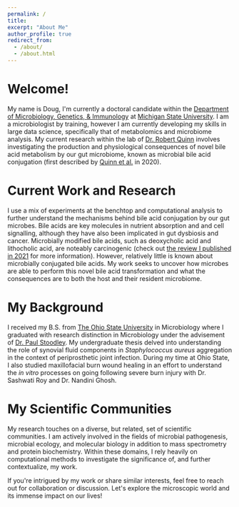 ```yaml
---
permalink: /
title: 
excerpt: "About Me"
author_profile: true
redirect_from: 
  - /about/
  - /about.html
---
```


# Welcome!

My name is Doug, I'm currently a doctoral candidate within the [Department of Microbiology, Genetics, & Immunology](https://mgi.natsci.msu.edu/) at [Michigan State University](https://www.msu.edu/). I am a microbiologist by training, however I am currently developing my skills in large data science, specifically that of metabolomics and microbiome analysis. My current research within the lab of [Dr. Robert Quinn](https://www.robertquinnlab.com/) involves investigating the production and physiological consequences of novel bile acid metabolism by our gut microbiome, known as microbial bile acid conjugation (first described by [Quinn et al.](https://www.nature.com/articles/s41586-020-2047-9) in 2020). 

# Current Work and Research

I use a mix of experiments at the benchtop and computational analysis to further understand the mechanisms behind bile acid conjugation by our gut microbes. Bile acids are key molecules in nutrient absorption and and cell signalling, although they have also been implicated in gut dysbiosis and cancer. Microbially modified bile acids, such as deoxycholic acid and lithocholic acid, are noteably carcinogenic (check out [the review I published in 2021](guziordo.github.io/publication/2021-06-14-Guzior-and-Quinn) for more information). However, relatively little is known about microbially conjugated bile acids. My work seeks to uncover how microbes are able to perform this novel bile acid transformation and what the consequences are to both the host and their resident microbiome.

# My Background

I received my B.S. from [The Ohio State University](https://www.osu.edu/) in Microbiology where I graduated with research distinction in Microbiology under the advisement of [Dr. Paul Stoodley](https://medicine.osu.edu/find-faculty/non-clinical/microbial-infection-and-immunity/paul-stoodley). My undergraduate thesis delved into understanding the role of synovial fluid components in *Staphylococcus aureus* aggregation in the context of periprosthetic joint infection. During my time at Ohio State, I also studied maxillofacial burn wound healing in an effort to understand the *in vitro* processes on going following severe burn injury with Dr. Sashwati Roy and Dr. Nandini Ghosh. 

# My Scientific Communities

My research touches on a diverse, but related, set of scientific communities. I am actively involved in the fields of microbial pathogenesis, microbial ecology, and molecular biology in addition to mass spectrometry and protein biochemistry. Within these domains, I rely heavily on computational methods to investigate the significance of, and further contextualize, my work.

If you're intrigued by my work or share similar interests, feel free to reach out for collaboration or discussion. Let's explore the microscopic world and its immense impact on our lives!